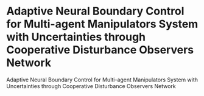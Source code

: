# Adaptive Neural Boundary Control for Multi-agent Manipulators System with Uncertainties through Cooperative Disturbance Observers Network
Adaptive Neural Boundary Control for Multi-agent Manipulators System with Uncertainties through Cooperative Disturbance Observers Network
